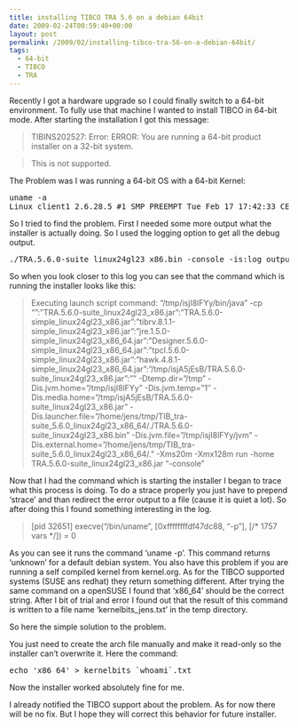 ```yaml
---
title: installing TIBCO TRA 5.6 on a debian 64bit
date: 2009-02-24T00:59:40+00:00
layout: post
permalink: /2009/02/installing-tibco-tra-56-on-a-debian-64bit/
tags:
  - 64-bit
  - TIBCO
  - TRA
---
```

Recently I got a hardware upgrade so I could finally switch to a 64-bit environment. To fully use that machine I wanted to install TIBCO in 64-bit mode. After starting the installation I got this message:

> TIBINS202527: Error: ERROR: You are running a 64-bit product installer on a 32-bit system.

> This is not supported.

The Problem was I was running a 64-bit OS with a 64-bit Kernel:

<pre class="prettyprint shell">uname -a
Linux client1 2.6.28.5 #1 SMP PREEMPT Tue Feb 17 17:42:33 CET 2009 x86_64 GNU/Linux</pre>

So I tried to find the problem. First I needed some more output what the installer is actually doing. So I used the logging option to get all the debug output.

<pre class="prettyprint shell">./TRA.5.6.0-suite_linux24gl23_x86.bin -console -is:log output</pre>

So when you look closer to this log you can see that the command which is running the installer looks like this:

> Executing launch script command: “/tmp/isjI8lFYy/bin/java” -cp “”:”TRA.5.6.0-suite\_linux24gl23\_x86.jar”:”TRA.5.6.0-simple\_linux24gl23\_x86.jar”:”tibrv.8.1.1-simple\_linux24gl23\_x86.jar”:”jre.1.5.0-simple\_linux24gl23\_x86\_64.jar”:”Designer.5.6.0-simple\_linux24gl23\_x86\_64.jar”:”tpcl.5.6.0-simple\_linux24gl23\_x86.jar”:”hawk.4.8.1-simple\_linux24gl23\_x86\_64.jar”:”/tmp/isjA5jEsB/TRA.5.6.0-suite\_linux24gl23\_x86.jar”:”” -Dtemp.dir=”/tmp” -Dis.jvm.home=”/tmp/isjI8lFYy” -Dis.jvm.temp=”1″ -Dis.media.home=”/tmp/isjA5jEsB/TRA.5.6.0-suite\_linux24gl23\_x86.jar” -Dis.launcher.file=”/home/jens/tmp/TIB\_tra-suite\_5.6.0\_linux24gl23\_x86\_64/./TRA.5.6.0-suite\_linux24gl23\_x86.bin” -Dis.jvm.file=”/tmp/isjI8lFYy/jvm” -Dis.external.home=”/home/jens/tmp/TIB\_tra-suite\_5.6.0\_linux24gl23\_x86\_64/.” -Xms20m -Xmx128m run -home TRA.5.6.0-suite\_linux24gl23_x86.jar “-console”

Now that I had the command which is starting the installer I began to trace what this process is doing. To do a strace properly you just have to prepend ‘strace’ and than redirect the error output to a file (cause it is quiet a lot). So after doing this I found something interesting in the log.

> [pid 32651] execve(“/bin/uname”, [0xffffffffdf47dc88, “-p”], [/\* 1757 vars \*/]) = 0

As you can see it runs the command ‘uname -p’. This command returns ‘unknown’ for a default debian system. You also have this problem if you are running a self compiled kernel from kernel.org. As for the TIBCO supported systems (SUSE ans redhat) they return something different. After trying the same command on a openSUSE I found that ‘x86\_64’ should be the correct string. After I bit of trial and error I found out that the result of this command is written to a file name ‘kernelbits\_jens.txt’ in the temp directory.

So here the simple solution to the problem.

You just need to create the arch file manually and make it read-only so the installer can’t overwrite it. Here the command:

<pre class="prettyprint">echo 'x86_64' > kernelbits_`whoami`.txt</pre>

Now the installer worked absolutely fine for me.

I already notified the TIBCO support about the problem. As for now there will be no fix. But I hope they will correct this behavior for future installer.
